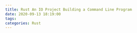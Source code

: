 ```yaml
---
title: Rust An IO Project Building a Command Line Program
date: 2020-09-13 18:19:00
tags:
categories: Rust
---
```

